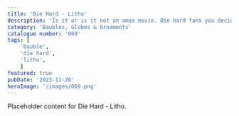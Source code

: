 ```yaml
---
title: 'Die Hard - Litho'
description: 'Is it or is it not an xmas movie. Die hard fans you decide. Xmas litho bauble. 6 images available. Also included is a table top version which uses a tealight.'
category: 'Baubles, Globes & Ornaments'
catalogue number: '069'
tags: [
    'bauble', 
    'die hard',
    'litho', 
    ]
featured: true
pubDate: '2023-11-20'
heroImage: '/images/069.png'
---
```


Placeholder content for Die Hard - Litho.